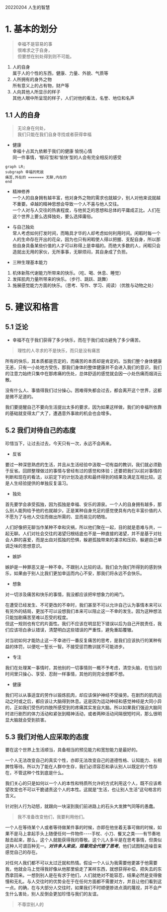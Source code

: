 20220204
人生的智慧
# 1. 基本的划分
> 幸福不是容易的事  
> 很难求之于自身，  
> 但要想在别处得到则不可能。

1. 人的自身  
属于人的个性的东西，健康、力量、外貌、气质等
2. 人所拥有的身外之物  
所有意义上的占有物，财产等
3. 人向其他人所显示的样子  
其他人眼中所呈现的样子，人们对他的看法，名誉、地位和名声

## 1.1 人的自身
>无论身在何处，  
>我们只能在我们自身寻找或者获得幸福

- 健康  
幸福十占其九依赖于我们的健康
愉悦心情  
同一件事情，‘郁闷’型和‘愉快’型的人会有完全相反的感受

```mermaid
graph LR;
subgraph 幸福的死敌
痛苦,外在的 ======= 无聊,内在的
end
```

- 精神修养  
一个人的自身拥有越丰富，他对身外之物的需求也就越少，别人对他来说就越不重要。卓越的精神思想会导致一个人不喜与他人交往。  
一个人对与人交往的热衷程度，与他贫乏的思想和总体的平庸成正比。人们在这个世界上要么选择独处，要么选择庸俗。

- 与自己独处  
常人考虑如何打发时间，而略具才华的人却考虑如何利用时间。闲暇时每一个人的生命存在开出的花朵，因为也只有闲暇使人得以把握、支配自身，所以那些自身具备某些价值的人才可以称得上是幸福的。而绝大多数的人，闲暇只会造就出无用的家伙，无所事事，无聊烦闷，其自身成了负担。

- 三种生理基本能力  
1. 机体新陈代谢能力所带来的快乐。（吃、喝、休息、睡觉）  
2. 发挥肌肉力量所带来的快乐。（步行、跳跃、跳舞）  
3. 施展感觉能力方面的快乐。（思考、写作、学习、阅读）（优胜与动物之处）  


# 5. 建议和格言
## 5.1 泛论
- 幸福不在于我们获得了多少快乐，而在于我们成功避免了多少痛苦。  
> 理性的人寻求的不是快乐，而只是没有痛苦  
   
所有的快乐，其本质都是否定的，而痛苦的本质却是肯定的。当我们整个身体健康无恙，只有一小处地方受伤，那我们身体的整体健康并不会进入我们的意识，我们的注意力始终只集中在那疼痛的伤处，总体舒适的感觉就会因一小处伤痛而烟消云散。  

没有什么人、事值得我们过分操心。困难得失都会过去，都会离开这个世界，这都是微不足道的。  

我们要提醒自己不要向生活提出太多的要求，因为如果这样做，我们的幸福所依靠的基础就变得太广大了，遭遇意外事故的机会也会增多。  

## 5.2 我们对待自己的态度

珍惜当下，让过去过去，今天只有一次，永远不会再来。

- 反省  

要过一种深思熟虑的生活，并且从生活经验中汲取一切有益的教训，我们就必须勤于反省。回顾整理做过的事情与曾经有过的感觉和体验；还要把我们以前对事情的判断和现在的看法，以前定下的计划及追求和最终得到的结果及满足互相比较。这是人生经验提供的单独反复温习。

- 独处  

首先要学会承受孤独，因为孤独是幸福、安乐的源泉。一个人的自身拥有越多，那么别人能狗给予他的也就越少。正是某种自身充足的感觉使具有内在丰富价值的人不愿为了与他人交往而做出所需的、显而易见的牺牲。

人们好像把无聊当作某种不幸和灾祸，所以他们聚在一起，目的就是患难与共，一起无聊。人们对社会交往的渴望归根结底也不是一种直接的渴望，并不是基于对社会人群的喜爱，而是出自对孤独的恐惧，躲避孤独带来的凄凉和压抑，躲避自己单调乏味的思想意识。

- 嫉妒

嫉妒是一种罪恶又是一种不幸。不跟别人比较的话，我们会为我们所得到的感到快乐，如果由于别人比我们更加幸运而内心不安，那我们将永远不会快乐。

- 想象

对一切涉及痛苦和快乐的事情，我没都应该把牢想象力的闸门。    

在遭受已经发生、不可更改的不幸时，我们甚至不可以允许自己认为事情本来可以有另外的结局，更加不可以设想我们本来可以阻止这一不幸的发生。因为这种想法只能加剧痛苦至难以忍受的程度。    
但这一规则也有它的片面性。我们不应该在明显犯下错误以后为自己开脱责任，我们应该坦白承认错误，清楚明白这些错误的严重性，避免重蹈覆辙。  

对当初如何才能防止这一不幸进行一番反复痛苦的思考，是我们应该执行的某种有益的体罚，以便吃一堑长一智。不接受惩罚教训就不可能进步。

- 专注

我们在处理某一事情时，其他别的一切事情则一概不予考虑，清空头脑，在恰当的时间里只操心、享受、忍耐一样事情，其他的则完全想都不想。

- 健康

我们可以从事适宜的劳作以锻炼肌肉，却应该保护神经不受操劳。在剧烈的肌肉运动之时或之后，都应该让大脑得到休息。这是因为运动神经和感觉神经是大同小异的，正如我们受伤的四肢所感受到的疼痛其实发自大脑。所以如果我们强迫大脑同时进行剧烈的体力活动和紧张到精神活动，或者两种活动间隔很短时间，那么很明显大脑就会受到损害。

## 5.3 我们对他人应采取的态度

要在这个世界上生活顺当，具备相当的预见能力和宽恕能力是最好的。

一个人无法改变自己的真实个性，亦即无法改变自己的道德性格、认知能力、长相脾性等待。所以为了能在人群中生存，我们必须容忍和承认别人以既定的个性存在，不管这种个性到底是什么。

我们关心的只是如何以一个人的本性和特质所允许的方式利用这个人，既不应该希望改变也不可以干脆谴责这个人的本性。这就是“生活，也让别人生活”这句格言的含义。

针对别人行为动怒，就跟向一块滚到我们前进路上的石头大发脾气同等的愚蠢。
> 我不准备改变他们，我要利用他们。

一个人在等待某个人或者等待做某件事的时候，亦即在他坐着无事可做的时候，如果不是马上拿起手头上随便任何一件物件----手杖、小刀、餐叉之类----有节奏地敲击起来，那么，这个人就能获得我的尊敬。这个儿人多半是在思考事情，但类似这种人可谓百种无一。***对许多人来说，观看完全代替了思考***。他们试图制造噪音来感觉自己的存在。

对任何人我们都不可以太过迁就和热情。假设一个人认为我需要他更甚于他需要我，他就会马上觉得我好像从他那里偷走了某样东西，就想获得补偿，把失去的东西拿回来。一想到别人是在有求于他们，人们就绝对不能容忍，结果必然是变得傲慢和无礼。与人交往时的优势全在于在任何方面都不需要对方，并且让他们看到这一点。的确，在与大部分人交往时，如果我们不时顺便掺进点滴的蔑视，并不会产生什么害处，别人反倒会更加珍惜与我们的友谊。
> 不尊崇别人的




